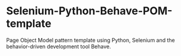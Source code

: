 # Selenium-Python-Behave-POM-template
Page Object Model pattern template using Python, Selenium and the behavior-driven development tool Behave.
